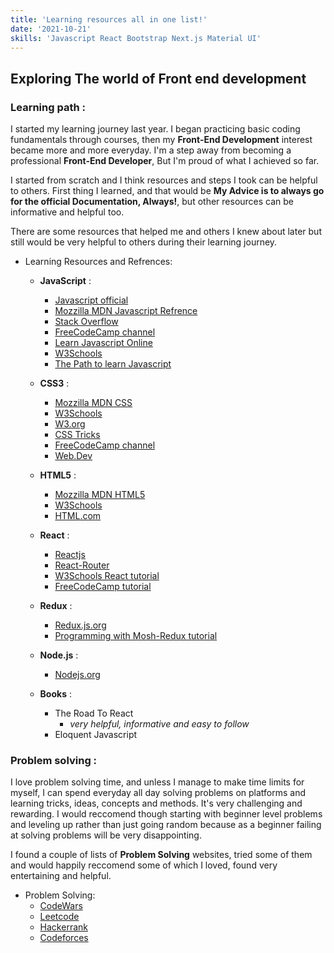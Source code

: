 ```yaml
---
title: 'Learning resources all in one list!'
date: '2021-10-21'
skills: 'Javascript React Bootstrap Next.js Material UI'
---
```

## Exploring The world of Front end development

### Learning path :
I started my learning journey last year. I began practicing basic coding fundamentals through courses, then my **Front-End Development** interest became more and more everyday. I'm a step away from becoming a professional **Front-End Developer**, But I'm proud of what I achieved so far.

I started from scratch and I think resources and steps I took can be helpful to others. First thing I learned, and that would be    **My Advice is to always go for the official Documentation, Always!**, but other resources can be informative and helpful too.

There are some resources that helped me and others I knew about later but still would be very helpful to others during their learning journey.


 - Learning Resources and Refrences:
   - **JavaScript** :
     * [Javascript official](https://www.javascript.com/)
     * [Mozzilla MDN Javascript Refrence](https://developer.mozilla.org/en-US/docs/Web/JavaScript/Reference)
     * [Stack Overflow](https://stackoverflow.com/questions/tagged/javascript)
     * [FreeCodeCamp channel](https://www.youtube.com/c/Freecodecamp/videos)
     * [Learn Javascript Online](https://learnjavascript.online/)
     * [W3Schools](https://www.w3schools.com/js/default.asp)
     * [The Path to learn Javascript](https://www.yonisfy.com/my-path-to-learn/path/javascript)

   - **CSS3** :
     * [Mozzilla MDN CSS](https://developer.mozilla.org/en-US/docs/Learn/CSS)
     * [W3Schools](https://www.w3schools.com/css/)
     * [W3.org](https://www.w3.org/TR/2001/WD-css3-roadmap-20010523/)
     * [CSS Tricks](https://css-tricks.com/)
     * [FreeCodeCamp channel](https://www.youtube.com/c/Freecodecamp/videos)
     * [Web.Dev](https://web.dev/learn/css/)

    - **HTML5** :
      * [Mozzilla MDN HTML5](https://developer.mozilla.org/en-US/docs/Glossary/HTML5)
      * [W3Schools](https://www.w3schools.com/html/)
      * [HTML.com](https://html.com/html5/)

    - **React** :
      * [Reactjs](https://reactjs.org/)
      * [React-Router](https://reactrouter.com/)
      * [W3Schools React tutorial](https://www.w3schools.com/REACT/DEFAULT.ASP)
      * [FreeCodeCamp tutorial](https://www.freecodecamp.org/news/learn-react-js-in-this-free-7-hour-course/)

    - **Redux** :
      * [Redux.js.org](https://redux.js.org/)
      * [Programming with Mosh-Redux tutorial](https://www.youtube.com/watch?v=poQXNp9ItL4)
      
    - **Node.js** :
      * [Nodejs.org](https://nodejs.org/en/docs/guides/)


    - **Books** :
      * The Road To React 
        * _*very helpful, informative and easy to follow*_
      * Eloquent Javascript

### Problem solving :
I love problem solving time, and unless I manage to make time limits for myself, I can spend everyday all day solving problems on platforms and learning tricks, ideas, concepts and methods. It's very challenging and rewarding. I would reccomend though starting with beginner level problems and leveling up rather than just going random because as a beginner failing at solving problems will be very disappointing.

I found a couple of lists of **Problem Solving** websites, tried some of them and would happily reccomend some of which I loved, found very entertaining and helpful.

 - Problem Solving:
   * [CodeWars](https://www.codewars.com)
   * [Leetcode](https://www.Leetcode.com)   
   * [Hackerrank](https://www.Hackerrank.com)   
   * [Codeforces](https://www.Codeforces.com)